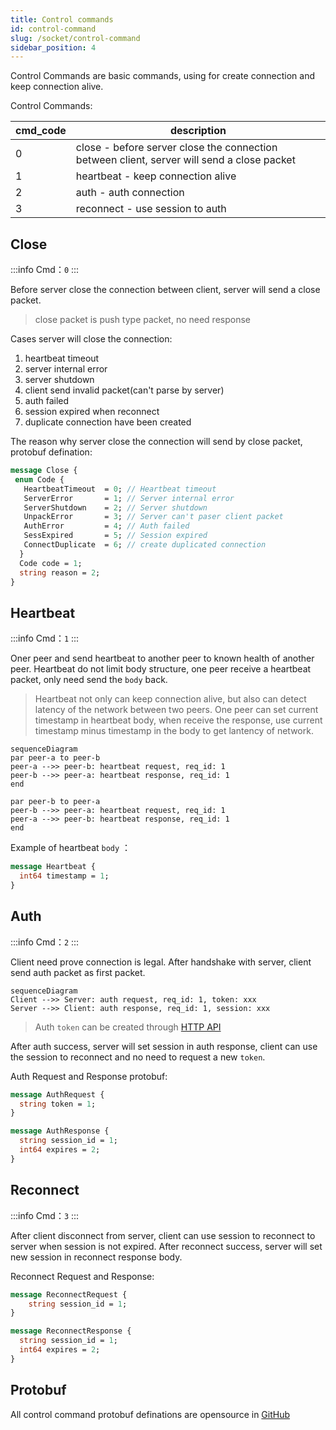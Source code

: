 ```yaml
---
title: Control commands
id: control-command
slug: /socket/control-command
sidebar_position: 4
---
```


Control Commands are basic commands, using for create connection and keep connection alive.

Control Commands:

| cmd_code | description                                                                                |
| -------- | ------------------------------------------------------------------------------------------ |
| 0        | close - before server close the connection between client, server will send a close packet |
| 1        | heartbeat - keep connection alive                                                          |
| 2        | auth - auth connection                                                                     |
| 3        | reconnect - use session to auth                                                            |

## Close

:::info
Cmd：`0`
:::

Before server close the connection between client, server will send a close packet.

> close packet is push type packet, no need response

Cases server will close the connection:

1. heartbeat timeout
2. server internal error
3. server shutdown
4. client send invalid packet(can't parse by server)
5. auth failed
6. session expired when reconnect
7. duplicate connection have been created

The reason why server close the connection will send by close packet, protobuf defination:

```protobuf
message Close {
 enum Code {
   HeartbeatTimeout  = 0; // Heartbeat timeout
   ServerError       = 1; // Server internal error
   ServerShutdown    = 2; // Server shutdown
   UnpackError       = 3; // Server can't paser client packet
   AuthError         = 4; // Auth failed
   SessExpired       = 5; // Session expired
   ConnectDuplicate  = 6; // create duplicated connection
  }
  Code code = 1;
  string reason = 2;
}
```

## Heartbeat

:::info
Cmd：`1`
:::

Oner peer and send heartbeat to another peer to known health of another peer. Heartbeat do not limit body structure, one peer receive a heartbeat packet, only need send the `body` back.

> Heartbeat not only can keep connection alive, but also can detect latency of the network between two peers. One peer can set current timestamp in heartbeat body, when receive the response, use current timestamp minus timestamp in the body to get lantency of network.

```mermaid
sequenceDiagram
par peer-a to peer-b
peer-a -->> peer-b: heartbeat request, req_id: 1
peer-b -->> peer-a: heartbeat response, req_id: 1
end

par peer-b to peer-a
peer-b -->> peer-a: heartbeat request, req_id: 1
peer-a -->> peer-b: heartbeat response, req_id: 1
end
```

Example of heartbeat `body` ：

```protobuf
message Heartbeat {
  int64 timestamp = 1;
}
```

## Auth

:::info
Cmd：`2`
:::

Client need prove connection is legal. After handshake with server, client send auth packet as first packet.

```mermaid
sequenceDiagram
Client -->> Server: auth request, req_id: 1, token: xxx
Server -->> Client: auth response, req_id: 1, session: xxx

```

> Auth `token` can be created through [HTTP API](./socket-token-api)

After auth success, server will set session in auth response, client can use the session to reconnect and no need to request a new `token`.

Auth Request and Response protobuf:

```protobuf
message AuthRequest {
  string token = 1;
}

message AuthResponse {
  string session_id = 1;
  int64 expires = 2;
}
```

## Reconnect

:::info
Cmd：`3`
:::

After client disconnect from server, client can use session to reconnect to server when session is not expired. After reconnect success, server will set new session in reconnect response body.

Reconnect Request and Response:

```protobuf
message ReconnectRequest {
    string session_id = 1;
}

message ReconnectResponse {
  string session_id = 1;
  int64 expires = 2;
}
```

## Protobuf

All control command protobuf definations are opensource in [GitHub](https://github.com/longportapp/openapi-protobufs/blob/main/control/control.proto)
